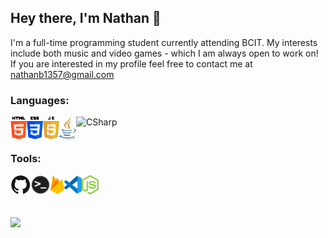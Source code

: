 ## Hey there, I'm Nathan 👋

I'm a full-time programming student currently attending BCIT. My interests include both music and video games - which I am always open to work on!
If you are interested in my profile feel free to contact me at [nathanb1357@gmail.com](https://nathanb1357@gmail.com)

### Languages:
<img align="left" alt="HTML" height="36px" src="https://github.com/nathanb1357/nathanb1357/blob/main/Images/html.png" />
<img align="left" alt="CSS" height="36px" src="https://github.com/nathanb1357/nathanb1357/blob/main/Images/css.png" />
<img align="left" alt="JavaScript" height="36px" src="https://github.com/nathanb1357/nathanb1357/blob/main/Images/javascript.png" />
<img align="left" alt="Java" height="36px" src="https://github.com/nathanb1357/nathanb1357/blob/main/Images/java.png" />
<img align="left" alt="CSharp" height="36px" src="https://github.com/nathanb1357/nathanb1357/blob/main/Images/Logo_C_sharp.svg.png.png" />
<br/>
<br/>

### Tools:
<img align="left" alt="GitHub" height="32px" src="https://github.com/nathanb1357/nathanb1357/blob/main/Images/github.png" />
<img align="left" alt="Terminal" height="32px" src="https://github.com/nathanb1357/nathanb1357/blob/main/Images/command_line.png" />
<img align="left" alt="Firebase" height="32px" src="https://github.com/nathanb1357/nathanb1357/blob/main/Images/firebase.png" />
<img align="left" alt="Visual Studio Code" height="32px" src="https://github.com/nathanb1357/nathanb1357/blob/main/Images/vscode.png" />
<img align="left" alt="Node.js" height="32px" src="https://github.com/nathanb1357/nathanb1357/blob/main/Images/node.png" />
<br/>
<br/>
<br/>
<br/>

<img src="https://github-readme-stats.vercel.app/api?username=nathanb1357&show_icons=true"/>

